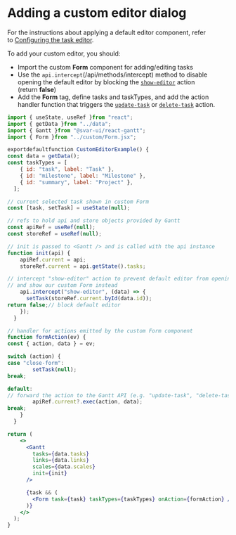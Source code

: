 # Adding a custom editor dialog

For the instructions about applying a default editor component, refer to [Configuring the task editor](https://docs.svar.dev/react/gantt/guides/configuration/configure_editor).

To add your custom editor, you should:

- Import the custom **Form** component for adding/editing tasks
- Use the `api.intercept`(/api/methods/intercept) method to disable opening the default editor by blocking the [`show-editor`](https://docs.svar.dev/react/gantt/api/actions/show-editor) action (return **false**)
- Add the **Form** tag, define tasks and taskTypes, and add the action handler function that triggers the [`update-task`](https://docs.svar.dev/react/gantt/api/actions/update-task) or [`delete-task`](https://docs.svar.dev/react/gantt/api/actions/delete-task) action.

```jsx
import { useState, useRef }from "react";
import { getData }from "../data";
import { Gantt }from "@svar-ui/react-gantt";
import { Form }from "../custom/Form.jsx";

exportdefaultfunction CustomEditorExample() {
const data = getData();
const taskTypes = [
    { id: "task", label: "Task" },
    { id: "milestone", label: "Milestone" },
    { id: "summary", label: "Project" },
  ];

// current selected task shown in custom Form
const [task, setTask] = useState(null);

// refs to hold api and store objects provided by Gantt
const apiRef = useRef(null);
const storeRef = useRef(null);

// init is passed to <Gantt /> and is called with the api instance
function init(api) {
    apiRef.current = api;
    storeRef.current = api.getState().tasks;

// intercept "show-editor" action to prevent default editor from opening
// and show our custom Form instead
    api.intercept("show-editor", (data) => {
      setTask(storeRef.current.byId(data.id));
return false;// block default editor
    });
  }

// handler for actions emitted by the custom Form component
function formAction(ev) {
const { action, data } = ev;

switch (action) {
case "close-form":
        setTask(null);
break;

default:
// forward the action to the Gantt API (e.g. "update-task", "delete-task")
        apiRef.current?.exec(action, data);
break;
    }
  }

return (
    <>
      <Gantt
        tasks={data.tasks}
        links={data.links}
        scales={data.scales}
        init={init}
      />

      {task && (
        <Form task={task} taskTypes={taskTypes} onAction={formAction} />
      )}
    </>
  );
}

```